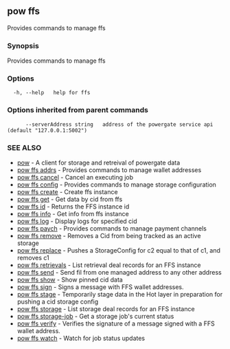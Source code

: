 ## pow ffs

Provides commands to manage ffs

### Synopsis

Provides commands to manage ffs

### Options

```
  -h, --help   help for ffs
```

### Options inherited from parent commands

```
      --serverAddress string   address of the powergate service api (default "127.0.0.1:5002")
```

### SEE ALSO

* [pow](pow.md)	 - A client for storage and retreival of powergate data
* [pow ffs addrs](pow_ffs_addrs.md)	 - Provides commands to manage wallet addresses
* [pow ffs cancel](pow_ffs_cancel.md)	 - Cancel an executing job
* [pow ffs config](pow_ffs_config.md)	 - Provides commands to manage storage configuration
* [pow ffs create](pow_ffs_create.md)	 - Create ffs instance
* [pow ffs get](pow_ffs_get.md)	 - Get data by cid from ffs
* [pow ffs id](pow_ffs_id.md)	 - Returns the FFS instance id
* [pow ffs info](pow_ffs_info.md)	 - Get info from ffs instance
* [pow ffs log](pow_ffs_log.md)	 - Display logs for specified cid
* [pow ffs paych](pow_ffs_paych.md)	 - Provides commands to manage payment channels
* [pow ffs remove](pow_ffs_remove.md)	 - Removes a Cid from being tracked as an active storage
* [pow ffs replace](pow_ffs_replace.md)	 - Pushes a StorageConfig for c2 equal to that of c1, and removes c1
* [pow ffs retrievals](pow_ffs_retrievals.md)	 - List retrieval deal records for an FFS instance
* [pow ffs send](pow_ffs_send.md)	 - Send fil from one managed address to any other address
* [pow ffs show](pow_ffs_show.md)	 - Show pinned cid data
* [pow ffs sign](pow_ffs_sign.md)	 - Signs a message with FFS wallet addresses.
* [pow ffs stage](pow_ffs_stage.md)	 - Temporarily stage data in the Hot layer in preparation for pushing a cid storage config
* [pow ffs storage](pow_ffs_storage.md)	 - List storage deal records for an FFS instance
* [pow ffs storage-job](pow_ffs_storage-job.md)	 - Get a storage job's current status
* [pow ffs verify](pow_ffs_verify.md)	 - Verifies the signature of a message signed with a FFS wallet address.
* [pow ffs watch](pow_ffs_watch.md)	 - Watch for job status updates

